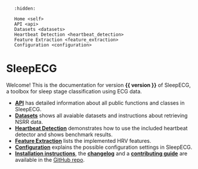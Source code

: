 ```{toctree}
   :hidden:

   Home <self>
   API <api>
   Datasets <datasets>
   Heartbeat Detection <heartbeat_detection>
   Feature Extraction <feature_extraction>
   Configuration <configuration>
```

# SleepECG
Welcome! This is the documentation for version **{{ version }}** of SleepECG, a toolbox for sleep stage classification using ECG data.

- [**API**](./api) has detailed information about all public functions and classes in SleepECG.
- [**Datasets**](./datasets) shows all avaiable datasets and instructions about retrieving NSRR data.
- [**Heartbeat Detection**](./heartbeat_detection) demonstrates how to use the included heartbeat detector and shows benchmark results.
- [**Feature Extraction**](./feature_extraction) lists the implemented HRV features.
- [**Configuration**](./configuration) explains the possible configuration settings in SleepECG.
- [**Installation instructions**](https://github.com/cbrnr/sleepecg#installation), the [**changelog**](https://github.com/cbrnr/sleepecg/blob/main/CHANGELOG.md) and a [**contributing guide**](https://github.com/cbrnr/sleepecg/blob/main/CONTRIBUTING.md) are available in the [GitHub repo](https://github.com/cbrnr/sleepecg).
